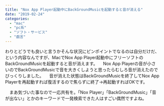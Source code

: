```yaml
---
title: "Nox App Player起動中にBackGroundMusicを起動すると音が消える"
date: "2019-02-24"
categories: 
  - "mac"
  - "pc系"
  - "ソフト・サービス"
  - "戯言"
---
```


わりとどうでも良いと言うかそんな状況にピンポイントでなるのは自分だけだ、という内容なんですが、MacでNox App Player起動中にフリーソフトのBackGroundMusicを起動すると音が消えます。 　Nox App Playerの音が小さいのでBackGroundMusicで音を大きくしようと思ったらむしろ音が消えたのでびっくりしました。 　音が消えた状態はBackGroundMusicを終了してNox App Playerを再起動すれば復活するので焦らずに終了→再起動すればOKです。

　まあ気づいた事なので一応共有を。「Nox Player」「BackGroundMusic」「音が出ない」とかのキーワードで一発検索できた人はすごい偶然ですよね。
